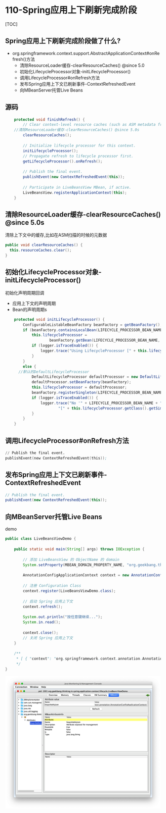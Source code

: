 # 110-Spring应用上下刷新完成阶段

[TOC]

## Spring应用上下刷新完成阶段做了什么?

- org.springframework.context.support.AbstractApplicationContext#onRefresh()方法
  - 清除ResourceLoader缓存-clearResourceCaches() @since 5.0
  - 初始化LifecycleProcessor对象-initLifecycleProcessor()
  - 调用LifecycleProcessor#onRefresh方法
  - 发布Spring应用上下文已刷新事件-ContextRefreshedEvent
  - 向MBeanServer托管Live Beans

## 源码

```java
	protected void finishRefresh() {
		// Clear context-level resource caches (such as ASM metadata from scanning).
    //清除ResourceLoader缓存-clearResourceCaches() @since 5.0s
		clearResourceCaches();

		// Initialize lifecycle processor for this context.
		initLifecycleProcessor();
		// Propagate refresh to lifecycle processor first.
		getLifecycleProcessor().onRefresh();

		// Publish the final event.
		publishEvent(new ContextRefreshedEvent(this));

		// Participate in LiveBeansView MBean, if active.
		LiveBeansView.registerApplicationContext(this);
	}
```

## 清除ResourceLoader缓存-clearResourceCaches() @since 5.0s

清除上下文中的缓存,比如在ASM扫描的时候的元数据

```java
public void clearResourceCaches() {
  this.resourceCaches.clear();
}
```



## 初始化LifecycleProcessor对象-initLifecycleProcessor()

初始化声明周期回调

- 应用上下文的声明周期
- Bean的声明周期s

```java
	protected void initLifecycleProcessor() {
		ConfigurableListableBeanFactory beanFactory = getBeanFactory();
		if (beanFactory.containsLocalBean(LIFECYCLE_PROCESSOR_BEAN_NAME)) {
			this.lifecycleProcessor =
					beanFactory.getBean(LIFECYCLE_PROCESSOR_BEAN_NAME, LifecycleProcessor.class);
			if (logger.isTraceEnabled()) {
				logger.trace("Using LifecycleProcessor [" + this.lifecycleProcessor + "]");
			}
		}
		else {
      //默认的DefaultLifecycleProcessor
			DefaultLifecycleProcessor defaultProcessor = new DefaultLifecycleProcessor();
			defaultProcessor.setBeanFactory(beanFactory);
			this.lifecycleProcessor = defaultProcessor;
			beanFactory.registerSingleton(LIFECYCLE_PROCESSOR_BEAN_NAME, this.lifecycleProcessor);
			if (logger.isTraceEnabled()) {
				logger.trace("No '" + LIFECYCLE_PROCESSOR_BEAN_NAME + "' bean, using " +
						"[" + this.lifecycleProcessor.getClass().getSimpleName() + "]");
			}
		}
	}
```



## 调用LifecycleProcessor#onRefresh方法

```s
// Publish the final event.
publishEvent(new ContextRefreshedEvent(this));
```

## 发布Spring应用上下文已刷新事件-ContextRefreshedEvent

```java
// Publish the final event.
publishEvent(new ContextRefreshedEvent(this));
```

## 向MBeanServer托管Live Beans

demo

```java
public class LiveBeansViewDemo {

    public static void main(String[] args) throws IOException {

        // 添加 LiveBeansView 的 ObjectName 的 domain
        System.setProperty(MBEAN_DOMAIN_PROPERTY_NAME, "org.geekbang.thinking.in.spring");

        AnnotationConfigApplicationContext context = new AnnotationConfigApplicationContext();

        // 注册 Configuration Class
        context.register(LiveBeansViewDemo.class);

        // 启动 Spring 应用上下文
        context.refresh();

        System.out.println("按任意键继续...");
        System.in.read();

        context.close();
        // 关闭 Spring 应用上下文
    }

    /**
     * [ { "context": "org.springframework.context.annotation.AnnotationConfigApplicationContext@2f7a2457", "parent": null, "beans": [ { "bean": "liveBeansViewDemo", "aliases": [], "scope": "singleton", "type": "org.geekbang.thinking.in.spring.application.context.lifecycle.LiveBeansViewDemo", "resource": "null", "dependencies": [] }] }]
     */
}

```



![image-20210115202207660](../../assets/image-20210115202207660.png)







